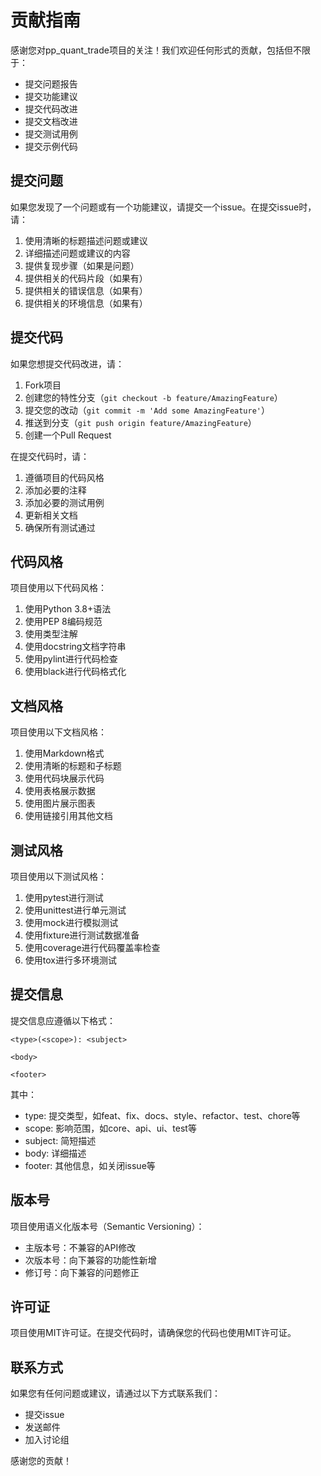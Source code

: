 # 贡献指南

感谢您对pp_quant_trade项目的关注！我们欢迎任何形式的贡献，包括但不限于：

- 提交问题报告
- 提交功能建议
- 提交代码改进
- 提交文档改进
- 提交测试用例
- 提交示例代码

## 提交问题

如果您发现了一个问题或有一个功能建议，请提交一个issue。在提交issue时，请：

1. 使用清晰的标题描述问题或建议
2. 详细描述问题或建议的内容
3. 提供复现步骤（如果是问题）
4. 提供相关的代码片段（如果有）
5. 提供相关的错误信息（如果有）
6. 提供相关的环境信息（如果有）

## 提交代码

如果您想提交代码改进，请：

1. Fork项目
2. 创建您的特性分支（`git checkout -b feature/AmazingFeature`）
3. 提交您的改动（`git commit -m 'Add some AmazingFeature'`）
4. 推送到分支（`git push origin feature/AmazingFeature`）
5. 创建一个Pull Request

在提交代码时，请：

1. 遵循项目的代码风格
2. 添加必要的注释
3. 添加必要的测试用例
4. 更新相关文档
5. 确保所有测试通过

## 代码风格

项目使用以下代码风格：

1. 使用Python 3.8+语法
2. 使用PEP 8编码规范
3. 使用类型注解
4. 使用docstring文档字符串
5. 使用pylint进行代码检查
6. 使用black进行代码格式化

## 文档风格

项目使用以下文档风格：

1. 使用Markdown格式
2. 使用清晰的标题和子标题
3. 使用代码块展示代码
4. 使用表格展示数据
5. 使用图片展示图表
6. 使用链接引用其他文档

## 测试风格

项目使用以下测试风格：

1. 使用pytest进行测试
2. 使用unittest进行单元测试
3. 使用mock进行模拟测试
4. 使用fixture进行测试数据准备
5. 使用coverage进行代码覆盖率检查
6. 使用tox进行多环境测试

## 提交信息

提交信息应遵循以下格式：

```
<type>(<scope>): <subject>

<body>

<footer>
```

其中：

- type: 提交类型，如feat、fix、docs、style、refactor、test、chore等
- scope: 影响范围，如core、api、ui、test等
- subject: 简短描述
- body: 详细描述
- footer: 其他信息，如关闭issue等

## 版本号

项目使用语义化版本号（Semantic Versioning）：

- 主版本号：不兼容的API修改
- 次版本号：向下兼容的功能性新增
- 修订号：向下兼容的问题修正

## 许可证

项目使用MIT许可证。在提交代码时，请确保您的代码也使用MIT许可证。

## 联系方式

如果您有任何问题或建议，请通过以下方式联系我们：

- 提交issue
- 发送邮件
- 加入讨论组

感谢您的贡献！ 